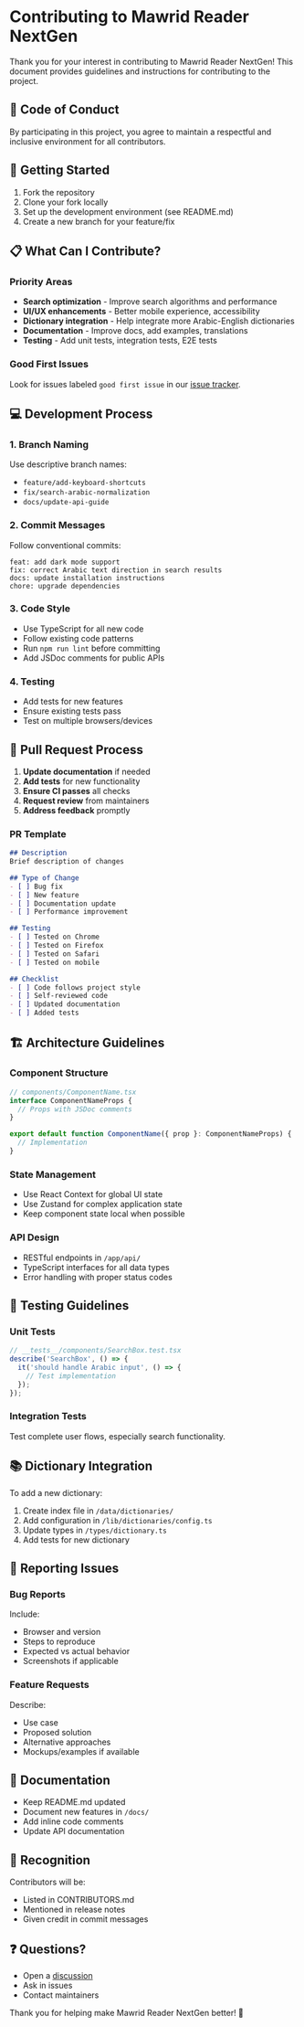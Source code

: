 # Contributing to Mawrid Reader NextGen

Thank you for your interest in contributing to Mawrid Reader NextGen! This document provides guidelines and instructions for contributing to the project.

## 🤝 Code of Conduct

By participating in this project, you agree to maintain a respectful and inclusive environment for all contributors.

## 🚀 Getting Started

1. Fork the repository
2. Clone your fork locally
3. Set up the development environment (see README.md)
4. Create a new branch for your feature/fix

## 📋 What Can I Contribute?

### Priority Areas

- **Search optimization** - Improve search algorithms and performance
- **UI/UX enhancements** - Better mobile experience, accessibility
- **Dictionary integration** - Help integrate more Arabic-English dictionaries
- **Documentation** - Improve docs, add examples, translations
- **Testing** - Add unit tests, integration tests, E2E tests

### Good First Issues

Look for issues labeled `good first issue` in our [issue tracker](https://github.com/sylergydigital/mawridreader-nextgen/issues).

## 💻 Development Process

### 1. Branch Naming

Use descriptive branch names:
- `feature/add-keyboard-shortcuts`
- `fix/search-arabic-normalization`
- `docs/update-api-guide`

### 2. Commit Messages

Follow conventional commits:
```
feat: add dark mode support
fix: correct Arabic text direction in search results
docs: update installation instructions
chore: upgrade dependencies
```

### 3. Code Style

- Use TypeScript for all new code
- Follow existing code patterns
- Run `npm run lint` before committing
- Add JSDoc comments for public APIs

### 4. Testing

- Add tests for new features
- Ensure existing tests pass
- Test on multiple browsers/devices

## 🔄 Pull Request Process

1. **Update documentation** if needed
2. **Add tests** for new functionality
3. **Ensure CI passes** all checks
4. **Request review** from maintainers
5. **Address feedback** promptly

### PR Template

```markdown
## Description
Brief description of changes

## Type of Change
- [ ] Bug fix
- [ ] New feature
- [ ] Documentation update
- [ ] Performance improvement

## Testing
- [ ] Tested on Chrome
- [ ] Tested on Firefox
- [ ] Tested on Safari
- [ ] Tested on mobile

## Checklist
- [ ] Code follows project style
- [ ] Self-reviewed code
- [ ] Updated documentation
- [ ] Added tests
```

## 🏗️ Architecture Guidelines

### Component Structure
```typescript
// components/ComponentName.tsx
interface ComponentNameProps {
  // Props with JSDoc comments
}

export default function ComponentName({ prop }: ComponentNameProps) {
  // Implementation
}
```

### State Management
- Use React Context for global UI state
- Use Zustand for complex application state
- Keep component state local when possible

### API Design
- RESTful endpoints in `/app/api/`
- TypeScript interfaces for all data types
- Error handling with proper status codes

## 🧪 Testing Guidelines

### Unit Tests
```typescript
// __tests__/components/SearchBox.test.tsx
describe('SearchBox', () => {
  it('should handle Arabic input', () => {
    // Test implementation
  });
});
```

### Integration Tests
Test complete user flows, especially search functionality.

## 📚 Dictionary Integration

To add a new dictionary:

1. Create index file in `/data/dictionaries/`
2. Add configuration in `/lib/dictionaries/config.ts`
3. Update types in `/types/dictionary.ts`
4. Add tests for new dictionary

## 🐛 Reporting Issues

### Bug Reports
Include:
- Browser and version
- Steps to reproduce
- Expected vs actual behavior
- Screenshots if applicable

### Feature Requests
Describe:
- Use case
- Proposed solution
- Alternative approaches
- Mockups/examples if available

## 📝 Documentation

- Keep README.md updated
- Document new features in `/docs/`
- Add inline code comments
- Update API documentation

## 🎉 Recognition

Contributors will be:
- Listed in CONTRIBUTORS.md
- Mentioned in release notes
- Given credit in commit messages

## ❓ Questions?

- Open a [discussion](https://github.com/sylergydigital/mawridreader-nextgen/discussions)
- Ask in issues
- Contact maintainers

Thank you for helping make Mawrid Reader NextGen better! 🙏